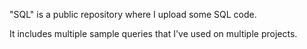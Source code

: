 "SQL" is a public repository where I upload some SQL code.

It includes multiple sample queries that I've used on multiple projects.